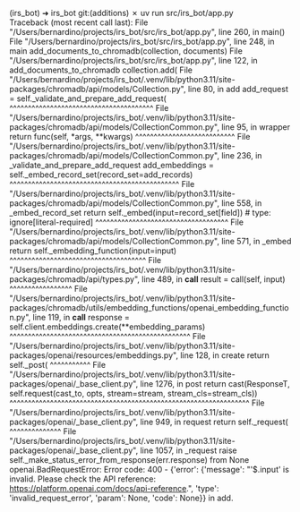 (irs_bot) ➜  irs_bot git:(additions) ✗ uv run src/irs_bot/app.py  
Traceback (most recent call last):
  File "/Users/bernardino/projects/irs_bot/src/irs_bot/app.py", line 260, in <module>
    main()
  File "/Users/bernardino/projects/irs_bot/src/irs_bot/app.py", line 248, in main
    add_documents_to_chromadb(collection, documents)
  File "/Users/bernardino/projects/irs_bot/src/irs_bot/app.py", line 122, in add_documents_to_chromadb
    collection.add(
  File "/Users/bernardino/projects/irs_bot/.venv/lib/python3.11/site-packages/chromadb/api/models/Collection.py", line 80, in add
    add_request = self._validate_and_prepare_add_request(
                  ^^^^^^^^^^^^^^^^^^^^^^^^^^^^^^^^^^^^^^^
  File "/Users/bernardino/projects/irs_bot/.venv/lib/python3.11/site-packages/chromadb/api/models/CollectionCommon.py", line 95, in wrapper
    return func(self, *args, **kwargs)
           ^^^^^^^^^^^^^^^^^^^^^^^^^^^
  File "/Users/bernardino/projects/irs_bot/.venv/lib/python3.11/site-packages/chromadb/api/models/CollectionCommon.py", line 236, in _validate_and_prepare_add_request
    add_embeddings = self._embed_record_set(record_set=add_records)
                     ^^^^^^^^^^^^^^^^^^^^^^^^^^^^^^^^^^^^^^^^^^^^^^
  File "/Users/bernardino/projects/irs_bot/.venv/lib/python3.11/site-packages/chromadb/api/models/CollectionCommon.py", line 558, in _embed_record_set
    return self._embed(input=record_set[field])  # type: ignore[literal-required]
           ^^^^^^^^^^^^^^^^^^^^^^^^^^^^^^^^^^^^
  File "/Users/bernardino/projects/irs_bot/.venv/lib/python3.11/site-packages/chromadb/api/models/CollectionCommon.py", line 571, in _embed
    return self._embedding_function(input=input)
           ^^^^^^^^^^^^^^^^^^^^^^^^^^^^^^^^^^^^^
  File "/Users/bernardino/projects/irs_bot/.venv/lib/python3.11/site-packages/chromadb/api/types.py", line 489, in __call__
    result = call(self, input)
             ^^^^^^^^^^^^^^^^^
  File "/Users/bernardino/projects/irs_bot/.venv/lib/python3.11/site-packages/chromadb/utils/embedding_functions/openai_embedding_function.py", line 119, in __call__
    response = self.client.embeddings.create(**embedding_params)
               ^^^^^^^^^^^^^^^^^^^^^^^^^^^^^^^^^^^^^^^^^^^^^^^^^
  File "/Users/bernardino/projects/irs_bot/.venv/lib/python3.11/site-packages/openai/resources/embeddings.py", line 128, in create
    return self._post(
           ^^^^^^^^^^^
  File "/Users/bernardino/projects/irs_bot/.venv/lib/python3.11/site-packages/openai/_base_client.py", line 1276, in post
    return cast(ResponseT, self.request(cast_to, opts, stream=stream, stream_cls=stream_cls))
                           ^^^^^^^^^^^^^^^^^^^^^^^^^^^^^^^^^^^^^^^^^^^^^^^^^^^^^^^^^^^^^^^^^
  File "/Users/bernardino/projects/irs_bot/.venv/lib/python3.11/site-packages/openai/_base_client.py", line 949, in request
    return self._request(
           ^^^^^^^^^^^^^^
  File "/Users/bernardino/projects/irs_bot/.venv/lib/python3.11/site-packages/openai/_base_client.py", line 1057, in _request
    raise self._make_status_error_from_response(err.response) from None
openai.BadRequestError: Error code: 400 - {'error': {'message': "'$.input' is invalid. Please check the API reference: https://platform.openai.com/docs/api-reference.", 'type': 'invalid_request_error', 'param': None, 'code': None}} in add.